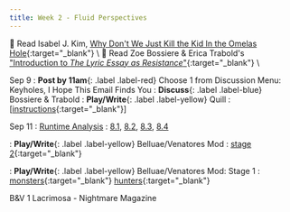 ```yaml
---
title: Week 2 - Fluid Perspectives
---
```


📖 Read Isabel J. Kim, [Why Don't We Just Kill the Kid In the Omelas Hole](https://clarkesworldmagazine.com/kim_02_24/){:target="_blank"} \\
📖 Read Zoe Bossiere & Erica Trabold's ["Introduction to *The Lyric Essay as Resistance*"](#){:target="_blank"} \\

Sep 9
: **Post by 11am**{: .label .label-red} Choose 1 from Discussion Menu: Keyholes, I Hope This Email Finds You
: **Discuss**{: .label .label-blue} Bossiere & Trabold
: **Play/Write**{: .label .label-yellow} Quill
  : [[instructions](#){:target="_blank"}]

Sep 11
: [Runtime Analysis](#)
  : [8.1](#), [8.2](#), [8.3](#), [8.4](#)

: **Play/Write**{: .label .label-yellow} Belluae/Venatores Mod
  : [stage 2](/discord.md){:target="_blank"}


: **Play/Write**{: .label .label-yellow} Belluae/Venatores Mod: Stage 1
  : [monsters](#){:target="_blank"}  [hunters](#){:target="_blank"}

B&V 1
Lacrimosa - Nightmare Magazine